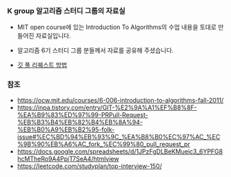 ### K group 알고리즘 스터디 그룹의 자료실

- MIT open course에 있는 Introduction To Algorithms의 수업 내용을 토대로 만들어진 자료실입니다.
- 알고리즘 6기 스터디 그룹 분들께서 자료를 공유해 주셨습니다.

- [깃 풀 리퀘스트 방법](https://inpa.tistory.com/entry/GIT-%E2%9A%A1%EF%B8%8F-%EA%B9%83%ED%97%99-PRPull-Request-%EB%B3%B4%EB%82%B4%EB%8A%94-%EB%B0%A9%EB%B2%95-folk-issue#%EC%BD%94%EB%93%9C_%EA%B8%B0%EC%97%AC_%EC%9B%90%EB%A6%AC_fork_%EC%99%80_pull_request_pr)

### 참조

- https://ocw.mit.edu/courses/6-006-introduction-to-algorithms-fall-2011/
- https://inpa.tistory.com/entry/GIT-%E2%9A%A1%EF%B8%8F-%EA%B9%83%ED%97%99-PRPull-Request-%EB%B3%B4%EB%82%B4%EB%8A%94-%EB%B0%A9%EB%B2%95-folk-issue#%EC%BD%94%EB%93%9C_%EA%B8%B0%EC%97%AC_%EC%9B%90%EB%A6%AC_fork_%EC%99%80_pull_request_pr
- https://docs.google.com/spreadsheets/d/1JPzFgDLBeKMueic3_6YPFG8hcMTheRo9A4PpjT7SeA4/htmlview
- https://leetcode.com/studyplan/top-interview-150/
